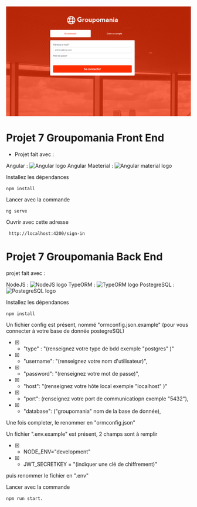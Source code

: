 ![Groupomania ](.readme/groupomania_projet_7.PNG)

# Projet 7 Groupomania Front End


- Projet fait avec : 
                                                                                                                                 
Angular : <img src="https://angular.io/assets/images/logos/angular/angular.svg" alt="Angular logo" title="projet 7 avec Angular" height="60"/> 
Angular Maeterial : <img src="https://angular.io/generated/images/marketing/concept-icons/material.png" alt="Angular material logo" title="projet 7 avec Angular material" height="50"/>

Installez les dépendances
```terminal
npm install
```
Lancer avec la commande
```terminal
ng serve
```
Ouvrir avec cette adresse 
```terminal
 http://localhost:4200/sign-in
```


# Projet 7 Groupomania Back End

projet fait avec : 

NodeJS : <img src="https://www.soat.fr/assets/images/formation/NodeJS.png" alt="NodeJS logo" title="projet 7 avec NodeJS" height="60"/> 
TypeORM : <img src="https://avatars.githubusercontent.com/u/20165699?s=200&v=4" alt="TypeORM logo" title="projet 7 avec TypeORM" height="60"/> 
PostegreSQL : <img src="https://www.impulsmap.fr/wp-content/uploads/2016/07/LogoPostgreSql100reel.png" alt="PostegreSQL logo" title="projet 7 avec PostegreSQL" height="60"/> 






Installez les dépendances
```terminal
npm install
```

Un fichier config est présent, nommé "ormconfig.json.example"
(pour vous connecter à votre base de donnée postegreSQL)


- [x] - "type" : "(renseignez votre type de bdd exemple "postgres" )"
- [x] - "username": "(renseignez votre nom d'utilisateur)",
- [x] - "password": "(renseignez votre mot de passe)",
- [x] - "host": "(renseignez votre hôte local exemple "localhost" )"
- [x] - "port": (renseignez votre port de communicatiopn exemple "5432"),
- [x] - "database": ("groupomania" nom de la base de donnée),



Une fois completer, le renommer en "ormconfig.json"

Un fichier ".env.example" est présent, 2 champs sont à remplir 
- [x] - NODE_ENV="development" 
- [x] - JWT_SECRETKEY = "(indiquer une clé de chiffrement)"

puis renommer le fichier en ".env"


Lancer avec la commande 
```terminal
npm run start.
```
